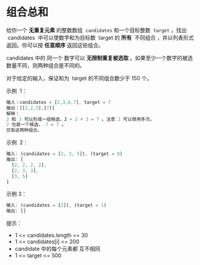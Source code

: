 # 组合总和

给你一个 **无重复元素** 的整数数组  `candidates` 和一个目标整数  `target` ，找出  candidates  中可以使数字和为目标数  target 的 **所有**  不同组合 ，并以列表形式返回。你可以按 **任意顺序** 返回这些组合。

candidates 中的 同一个 数字可以 **无限制重复被选取** 。如果至少一个数字的被选数量不同，则两种组合是不同的。

对于给定的输入，保证和为  target 的不同组合数少于 150 个。

示例  1：

```ts
输入：candidates = [2,3,6,7], target = 7
输出：[[2,2,3],[7]]
解释：
2 和 3 可以形成一组候选，2 + 2 + 3 = 7 。注意 2 可以使用多次。
7 也是一个候选， 7 = 7 。
仅有这两种组合。
```

示例  2：

```ts
输入: (candidates = [2, 3, 5]), (target = 8)
输出: [
  [2, 2, 2, 2],
  [2, 3, 3],
  [3, 5]
]
```

示例 3：

```ts
输入: (candidates = [2]), (target = 1)
输出: []
```

提示：

- 1 <= candidates.length <= 30
- 1 <= candidates[i] <= 200
- candidate 中的每个元素都 互不相同
- 1 <= target <= 500
